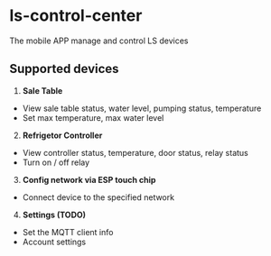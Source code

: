 # ls-control-center

The mobile APP manage and control LS devices

## Supported devices
1. **Sale Table**
- View sale table status, water level, pumping status, temperature
- Set max temperature, max water level

2. **Refrigetor Controller**
- View controller status, temperature, door status, relay status
- Turn on / off relay

3. **Config network via ESP touch chip**
- Connect device to the specified network

4. **Settings (TODO)**
- Set the MQTT client info
- Account settings
